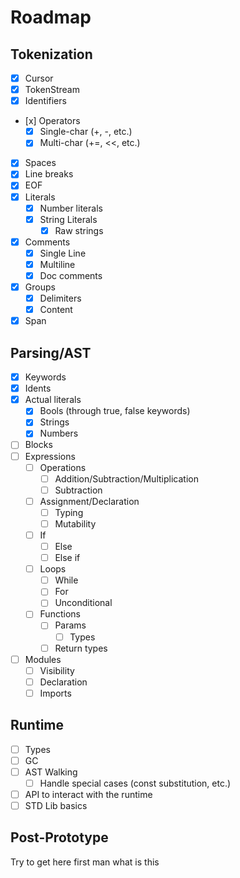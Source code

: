 # Roadmap

## Tokenization
* [x] Cursor
* [x] TokenStream
* [x] Identifiers
* [x] Operators
    * [x] Single-char (+, -, etc.)
    * [x] Multi-char (+=, <<, etc.)
* [x] Spaces
* [x] Line breaks
* [x] EOF
* [x] Literals
    * [x] Number literals
    * [x] String Literals
        * [x] Raw strings
* [x] Comments
    * [x] Single Line
    * [x] Multiline
    * [x] Doc comments
* [x] Groups
    * [x] Delimiters
    * [x] Content
* [x] Span

## Parsing/AST
* [x] Keywords
* [x] Idents
* [x] Actual literals
    * [x] Bools (through true, false keywords)
    * [x] Strings
    * [x] Numbers
* [ ] Blocks
* [ ] Expressions
    * [ ] Operations
        * [ ] Addition/Subtraction/Multiplication
        * [ ] Subtraction
    * [ ] Assignment/Declaration
        * [ ] Typing
        * [ ] Mutability
    * [ ] If
        * [ ] Else
        * [ ] Else if
    * [ ] Loops
        * [ ] While
        * [ ] For
        * [ ] Unconditional
    * [ ] Functions
        * [ ] Params
            * [ ] Types
        * [ ] Return types
* [ ] Modules
    * [ ] Visibility
    * [ ] Declaration
    * [ ] Imports
    
## Runtime
* [ ] Types
* [ ] GC 
* [ ] AST Walking
    * [ ] Handle special cases (const substitution, etc.)
* [ ] API to interact with the runtime
* [ ] STD Lib basics

## Post-Prototype
Try to get here first man what is this
    

